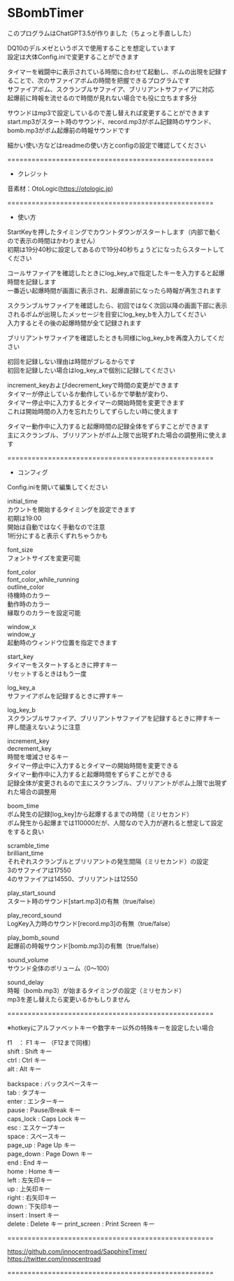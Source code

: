 # SBombTimer
このプログラムはChatGPT3.5が作りました（ちょっと手直しした）  


DQ10のデルメゼというボスで使用することを想定しています  
設定は大体Config.iniで変更することができます  

タイマーを戦闘中に表示されている時間に合わせて起動し、ボムの出現を記録することで、次のサファイアボムの時間を把握できるプログラムです  
サファイアボム、スクランブルサファイア、ブリリアントサファイアに対応  
起爆前に時報を流せるので時間が見れない場合でも役に立ちます多分  


サウンドはmp3で設定しているので差し替えれば変更することができます
start.mp3がスタート時のサウンド、record.mp3がボム記録時のサウンド、bomb.mp3がボム起爆前の時報サウンドです

細かい使い方などはreadmeの使い方とconfigの設定で確認してください

===================================================  

- クレジット

音素材：OtoLogic(https://otologic.jp)  

===================================================  

- 使い方

StartKeyを押したタイミングでカウントダウンがスタートします（内部で動くので表示の時間はかわりません）  
初期は19分40秒に設定してあるので19分40秒ちょうどになったらスタートしてください  

コールサファイアを確認したときにlog_key_aで指定したキーを入力すると起爆時間を記録します  
一番近い起爆時間が画面に表示され、起爆直前になったら時報が再生されます  

スクランブルサファイアを確認したら、初回ではなく次回以降の画面下部に表示されるボムが出現したメッセージを目安にlog_key_bを入力してください  
入力するとその後の起爆時間が全て記録されます  

ブリリアントサファイアを確認したときも同様にlog_key_bを再度入力してください  

初回を記録しない理由は時間がブレるからです  
初回を記録したい場合はlog_key_aで個別に記録してください  


increment_keyおよびdecrement_keyで時間の変更ができます  
タイマーが停止しているか動作しているかで挙動が変わり、  
タイマー停止中に入力するとタイマーの開始時間を変更できます  
これは開始時間の入力を忘れたりしてずらしたい時に使えます  

タイマー動作中に入力すると起爆時間の記録全体をずらすことができます  
主にスクランブル、ブリリアントがボム上限で出現ずれた場合の調整用に使えます  

===================================================  

- コンフィグ

Config.iniを開いて編集してください  

initial_time  
カウントを開始するタイミングを設定できます  
初期は19:00  
開始は自動ではなく手動なので注意  
1桁分にすると表示くずれちゃうかも  

font_size  
フォントサイズを変更可能  

font_color  
font_color_while_running  
outline_color  
待機時のカラー  
動作時のカラー  
縁取りのカラーを設定可能  

window_x  
window_y  
起動時のウィンドウ位置を指定できます  

start_key  
タイマーをスタートするときに押すキー  
リセットするときはもう一度  

log_key_a  
サファイアボムを記録するときに押すキー  

log_key_b  
スクランブルサファイア、ブリリアントサファイアを記録するときに押すキー    
押し間違えないように注意  

increment_key  
decrement_key  
時間を増減させるキー  
タイマー停止中に入力するとタイマーの開始時間を変更できる  
タイマー動作中に入力すると起爆時間をずらすことができる  
記録全体が変更されるので主にスクランブル、ブリリアントがボム上限で出現ずれた場合の調整用    

boom_time  
ボム発生の記録[log_key]から起爆するまでの時間（ミリセカンド）  
ボム発生から起爆までは110000だが、人間なので入力が遅れると想定して設定をすると良い  

scramble_time  
brilliant_time  
それぞれスクランブルとブリリアントの発生間隔（ミリセカンド）の設定  
3のサファイアは17550  
4のサファイアは14550、ブリリアントは12550  

play_start_sound  
スタート時のサウンド[start.mp3]の有無（true/false）  

play_record_sound  
LogKey入力時のサウンド[record.mp3]の有無（true/false）  

play_bomb_sound  
起爆前の時報サウンド[bomb.mp3]の有無（true/false）  

sound_volume  
サウンド全体のボリューム（0～100）  

sound_delay  
時報（bomb.mp3）が始まるタイミングの設定（ミリセカンド）  
mp3を差し替えたら変更いるかもしりません  


===================================================  

※hotkeyにアルファベットキーや数字キー以外の特殊キーを設定したい場合  

f1　： F1 キー （F12まで同様）  
shift : Shift キー  
ctrl : Ctrl キー  
alt : Alt キー  

backspace : バックスペースキー  
tab : タブキー  
enter : エンターキー  
pause : Pause/Break キー  
caps_lock : Caps Lock キー  
esc : エスケープキー  
space : スペースキー  
page_up : Page Up キー  
page_down : Page Down キー  
end : End キー  
home : Home キー  
left : 左矢印キー  
up : 上矢印キー  
right : 右矢印キー  
down : 下矢印キー   
insert : Insert キー  
delete : Delete キー
print_screen : Print Screen キー


===================================================  

https://github.com/innocentroad/SapphireTimer/  
https://twitter.com/innocentroad  

===================================================
